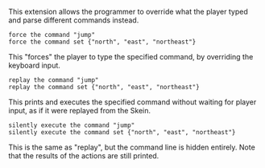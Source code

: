 This extension allows the programmer to override what the player typed and parse different commands instead.

	force the command "jump"
	force the command set {"north", "east", "northeast"}

This "forces" the player to type the specified command, by overriding the keyboard input.

	replay the command "jump"
	replay the command set {"north", "east", "northeast"}

This prints and executes the specified command without waiting for player input, as if it were replayed from the Skein.

	silently execute the command "jump"
	silently execute the command set {"north", "east", "northeast"}

This is the same as "replay", but the command line is hidden entirely. Note that the results of the actions are still printed.

